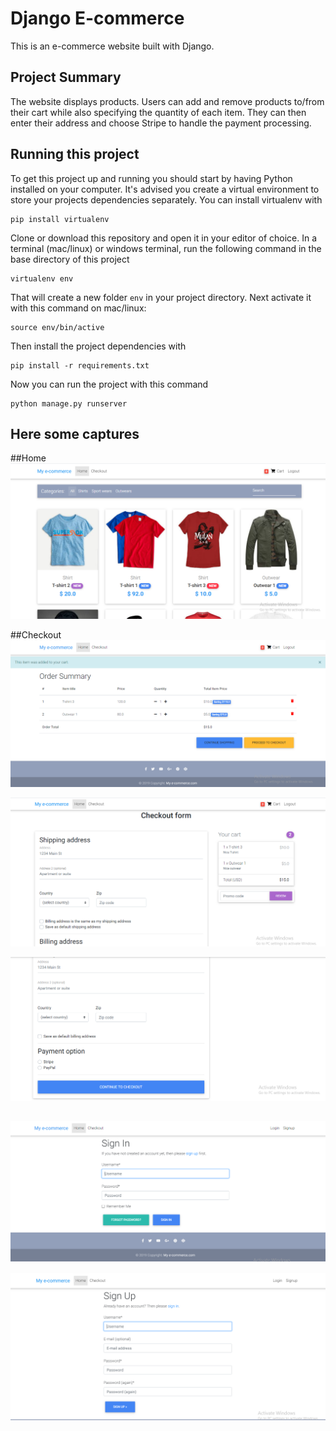 # Django E-commerce

This is an e-commerce website built with Django.

## Project Summary

The website displays products. Users can add and remove products to/from their cart while also specifying the quantity of each item. They can then enter their address and choose Stripe to handle the payment processing.

## Running this project

To get this project up and running you should start by having Python installed on your computer. It's advised you create a virtual environment to store your projects dependencies separately. You can install virtualenv with

```
pip install virtualenv
```

Clone or download this repository and open it in your editor of choice. In a terminal (mac/linux) or windows terminal, run the following command in the base directory of this project

```
virtualenv env
```

That will create a new folder `env` in your project directory. Next activate it with this command on mac/linux:

```
source env/bin/active
```

Then install the project dependencies with

```
pip install -r requirements.txt
```

Now you can run the project with this command

```
python manage.py runserver
```

## Here some captures

##Home
![alt text](https://github.com/Raef96/My-e-commerce/blob/master/captures/Capture.PNG?raw=true)

##Checkout
![alt text](https://github.com/Raef96/My-e-commerce/blob/master/captures/Capture2.PNG?raw=true)


![alt text](https://github.com/Raef96/My-e-commerce/blob/master/captures/Capture3.PNG?raw=true)

![alt text](https://github.com/Raef96/My-e-commerce/blob/master/captures/Capture4.PNG?raw=true)
##

![alt text](https://github.com/Raef96/My-e-commerce/blob/master/captures/Capture5.PNG?raw=true)

![alt text](https://github.com/Raef96/My-e-commerce/blob/master/captures/Capture6.PNG?raw=true)

